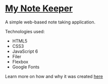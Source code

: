 # [My Note Keeper](https://birtony.github.io/my-note-keeper/)
A simple web-based note taking application.

Technologies used:
- HTML5
- CSS3
- JavaScript 6
- Filer
- Flexbox
- Google Fonts

Learn more on how and why it was created [here](https://medium.com/@birtony/implementing-a-simple-web-based-note-taking-application-5f57a74caf4)

